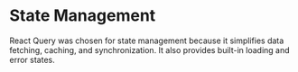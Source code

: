 # State Management

React Query was chosen for state management because it simplifies data fetching, caching, and synchronization. It also provides built-in loading and error states.